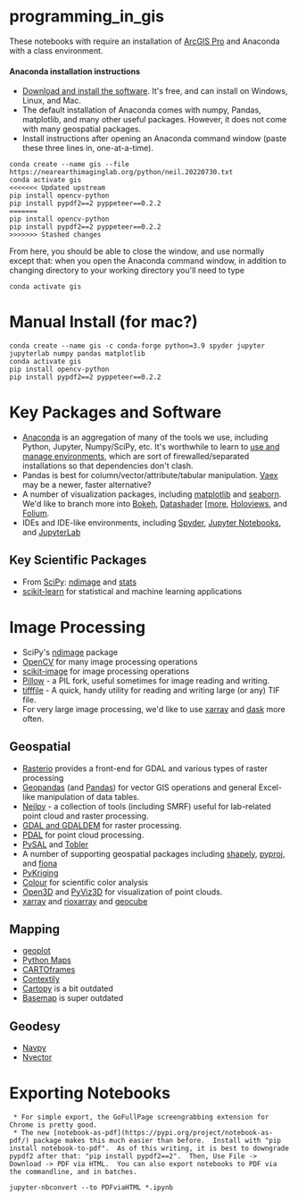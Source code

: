 # programming_in_gis

These notebooks with require an installation of [ArcGIS Pro](https://apps.itpals.vt.edu/arcgis/ArcGIS_Pro_Installation_Instructions.pdf) and Anaconda with a class environment.

#### Anaconda installation instructions
* [Download and install the software](https://www.anaconda.com/products/individual).  It's free, and can install on Windows, Linux, and Mac.
* The default installation of Anaconda comes with numpy, Pandas, matplotlib, and many other useful packages.  However, it does not come with many geospatial packages.  
* Install instructions after opening an Anaconda command window (paste these three lines in, one-at-a-time).
~~~
conda create --name gis --file https://nearearthimaginglab.org/python/neil.20220730.txt
conda activate gis
<<<<<<< Updated upstream
pip install opencv-python 
pip install pypdf2==2 pyppeteer==0.2.2 
=======
pip install opencv-python
pip install pypdf2==2 pyppeteer==0.2.2
>>>>>>> Stashed changes
~~~
From here, you should be able to close the window, and use normally except that: when you open the Anaconda command window, in addition to changing directory to your working directory you'll need to type
~~~
conda activate gis
~~~ 
# Manual Install (for mac?)
~~~
conda create --name gis -c conda-forge python=3.9 spyder jupyter jupyterlab numpy pandas matplotlib
conda activate gis
pip install opencv-python 
pip install pypdf2==2 pyppeteer==0.2.2 
~~~

# Key Packages and Software
* [Anaconda](https://www.anaconda.com/distribution) is an aggregation of many of the tools we use, including Python, Jupyter, Numpy/SciPy, etc.  It's worthwhile to learn to [use and manage environments](https://docs.conda.io/projects/conda/en/latest/user-guide/tasks/manage-environments.html), which are sort of firewalled/separated installations so that dependencies don't clash.
* Pandas is best for column/vector/attribute/tabular manipulation.  [Vaex](https://www.kdnuggets.com/2021/05/vaex-pandas-1000x-faster.html) may be a newer, faster alternative?
* A number of visualization packages, including [matplotlib](https://matplotlib.org/3.1.0/#) and [seaborn](https://seaborn.pydata.org/).  We'd like to branch more into [Bokeh](https://bokeh.pydata.org/en/latest), [Datashader](https://datashader.org) [[more](https://anitagraser.com/2020/12/13/spatial-data-exploration-with-linked-plots/), [Holoviews](http://holoviews.org), and [Folium](https://python-visualization.github.io/folium).
* IDEs and IDE-like environments, including [Spyder](https://www.spyder-ide.org/), [Jupyter Notebooks](https://jupyter.org), and [JupyterLab](https://jupyterlab.readthedocs.io/en/stable)
## Key Scientific Packages
* From [SciPy](https://www.scipy.org): [ndimage](https://docs.scipy.org/doc/scipy/reference/ndimage.html) and [stats](https://docs.scipy.org/doc/scipy/reference/stats.html)
* [scikit-learn](https://scikit-learn.org/stable/) for statistical and machine learning applications
# Image Processing
* SciPy's [ndimage](https://docs.scipy.org/doc/scipy/reference/ndimage.html) package
* [OpenCV](https://github.com/thomaspingel/neil/wiki/OpenCV) for many image processing operations
* [scikit-image](https://scikit-image.org) for image processing operations
* [Pillow](https://pillow.readthedocs.io/en/stable) - a PIL fork, useful sometimes for image reading and writing.
* [tifffile](https://pypi.org/project/tifffile/) - A quick, handy utility for reading and writing large (or any) TIF file.
* For very large image processing, we'd like to use [xarray](http://xarray.pydata.org/en/stable) and [dask](http://xarray.pydata.org/en/stable/dask.html) more often.

## Geospatial
* [Rasterio](https://rasterio.readthedocs.io/en/stable/) provides a front-end for GDAL and various types of raster processing
* [Geopandas](http://geopandas.org) (and [Pandas](https://pandas.pydata.org)) for vector GIS operations and general Excel-like manipulation of data tables.
* [Neilpy](https://github.com/thomaspingel/neilpy) - a collection of tools (including SMRF) useful for lab-related point cloud and raster processing.
* [GDAL and GDALDEM](https://gdal.org/programs/gdaldem.html) for raster processing.
* [PDAL](https://pdal.io) for point cloud processing.
* [PySAL](https://pysal.org/) and [Tobler](https://pysal.org/tobler/)
* A number of supporting geospatial packages including [shapely](https://shapely.readthedocs.io/en/stable/manual.html), [pyproj](https://pyproj4.github.io/pyproj/stable), and [fiona](https://fiona.readthedocs.io/en/latest/manual.html)
* [PyKriging](https://pykriging.com/)
* [Colour](https://colour.readthedocs.io/en/latest/index.html#) for scientific color analysis
* [Open3D](http://www.open3d.org/) and [PyViz3D](https://github.com/francisengelmann/PyViz3D) for visualization of point clouds.
* [xarray](https://docs.xarray.dev/en/stable/) and [rioxarray](https://corteva.github.io/rioxarray/html/index.html) and [geocube](https://corteva.github.io/geocube/html/index.html)

## Mapping
* [geoplot](https://residentmario.github.io/geoplot/)
* [Python Maps](https://twitter.com/PythonMaps)
* [CARTOframes](https://carto.com/developers/cartoframes)
* [Contextily](https://contextily.readthedocs.io/en/latest/)
* [Cartopy](https://scitools.org.uk/cartopy/docs/latest) is a bit outdated
* [Basemap](https://basemaptutorial.readthedocs.io/en/latest) is super outdated

## Geodesy
* [Navpy](https://pypi.org/project/NavPy/)
* [Nvector](https://pypi.org/project/nvector/)

# Exporting Notebooks
     * For simple export, the GoFullPage screengrabbing extension for Chrome is pretty good.
     * The new [notebook-as-pdf](https://pypi.org/project/notebook-as-pdf/) package makes this much easier than before.  Install with "pip install notebook-to-pdf".  As of this writing, it is best to downgrade pypdf2 after that: "pip install pypdf2==2".  Then, Use File -> Download -> PDF via HTML.  You can also export notebooks to PDF via the commandline, and in batches.
~~~
jupyter-nbconvert --to PDFviaHTML *.ipynb
~~~
